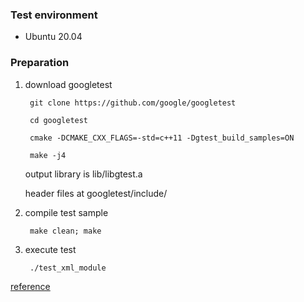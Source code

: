### Test environment

* Ubuntu 20.04

### Preparation

1. download googletest

        git clone https://github.com/google/googletest
        
        cd googletest
        
        cmake -DCMAKE_CXX_FLAGS=-std=c++11 -Dgtest_build_samples=ON
        
        make -j4

    output library is lib/libgtest.a

    header files at googletest/include/

2. compile test sample

        make clean; make

3. execute test

        ./test_xml_module

[reference](https://shengyu7697.github.io/googletest/)